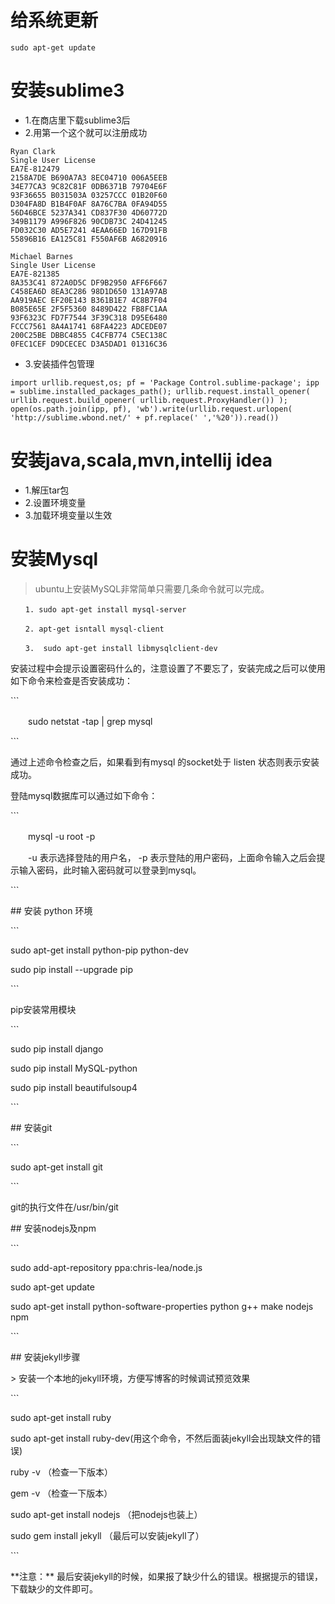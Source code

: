 

#  给系统更新

```
sudo apt-get update
```

#  安装sublime3

* 1.在商店里下载sublime3后
* 2.用第一个这个就可以注册成功

```
Ryan Clark
Single User License
EA7E-812479
2158A7DE B690A7A3 8EC04710 006A5EEB
34E77CA3 9C82C81F 0DB6371B 79704E6F
93F36655 B031503A 03257CCC 01B20F60
D304FA8D B1B4F0AF 8A76C7BA 0FA94D55
56D46BCE 5237A341 CD837F30 4D60772D
349B1179 A996F826 90CDB73C 24D41245
FD032C30 AD5E7241 4EAA66ED 167D91FB
55896B16 EA125C81 F550AF6B A6820916

Michael Barnes
Single User License
EA7E-821385
8A353C41 872A0D5C DF9B2950 AFF6F667
C458EA6D 8EA3C286 98D1D650 131A97AB
AA919AEC EF20E143 B361B1E7 4C8B7F04
B085E65E 2F5F5360 8489D422 FB8FC1AA
93F6323C FD7F7544 3F39C318 D95E6480
FCCC7561 8A4A1741 68FA4223 ADCEDE07
200C25BE DBBC4855 C4CFB774 C5EC138C
0FEC1CEF D9DCECEC D3A5DAD1 01316C36
```

*  3.安装插件包管理

```
import urllib.request,os; pf = 'Package Control.sublime-package'; ipp = sublime.installed_packages_path(); urllib.request.install_opener( urllib.request.build_opener( urllib.request.ProxyHandler()) ); open(os.path.join(ipp, pf), 'wb').write(urllib.request.urlopen( 'http://sublime.wbond.net/' + pf.replace(' ','%20')).read())
```



#  安装java,scala,mvn,intellij idea

*  1.解压tar包
* 2.设置环境变量
* 3.加载环境变量以生效

#  安装Mysql

> ubuntu上安装MySQL非常简单只需要几条命令就可以完成。

```
　　1. sudo apt-get install mysql-server

　　2. apt-get isntall mysql-client

　　3.  sudo apt-get install libmysqlclient-dev
```



安装过程中会提示设置密码什么的，注意设置了不要忘了，安装完成之后可以使用如下命令来检查是否安装成功：

\`\`\`

　　sudo netstat -tap \| grep mysql

\`\`\`

通过上述命令检查之后，如果看到有mysql 的socket处于 listen 状态则表示安装成功。



登陆mysql数据库可以通过如下命令：

\`\`\`

　　mysql -u root -p



　　-u 表示选择登陆的用户名， -p 表示登陆的用户密码，上面命令输入之后会提示输入密码，此时输入密码就可以登录到mysql。

\`\`\`



\#\# 安装 python 环境

\`\`\`

sudo apt-get install python-pip python-dev

sudo pip install --upgrade pip

\`\`\`

pip安装常用模块

\`\`\`

sudo pip install django

sudo pip install MySQL-python

sudo pip install beautifulsoup4

\`\`\`



\#\# 安装git

\`\`\`

sudo apt-get install git

\`\`\`

git的执行文件在/usr/bin/git



\#\# 安装nodejs及npm



\`\`\`

sudo add-apt-repository ppa:chris-lea/node.js



sudo apt-get update



sudo apt-get install python-software-properties python g++ make nodejs npm

\`\`\`



\#\# 安装jekyll步骤



&gt; 安装一个本地的jekyll环境，方便写博客的时候调试预览效果



\`\`\`

sudo apt-get install ruby

sudo apt-get install ruby-dev\(用这个命令，不然后面装jekyll会出现缺文件的错误\)

ruby -v （检查一下版本）

gem -v （检查一下版本）

sudo apt-get install nodejs （把nodejs也装上）

sudo gem install jekyll （最后可以安装jekyll了）

\`\`\`

\*\*注意：\*\* 最后安装jekyll的时候，如果报了缺少什么的错误。根据提示的错误，下载缺少的文件即可。



